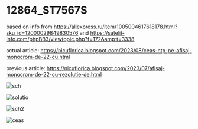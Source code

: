 # 12864_ST7567S
based on info from https://aliexpress.ru/item/1005004617618178.html?sku_id=12000029849830576 and https://satelit-info.com/phpBB3/viewtopic.php?f=172&amp;t=3338

actual article: https://nicuflorica.blogspot.com/2023/08/ceas-ntp-pe-afisaj-monocrom-de-22-cu.html

previous article: https://nicuflorica.blogspot.com/2023/07/afisaj-monocrom-de-22-cu-rezolutie-de.html

![sch](https://blogger.googleusercontent.com/img/b/R29vZ2xl/AVvXsEjxat34ypR7as2hdM0Px6A9DCbaC1WVHHLO8HnwlsvrfogFuBL8VqcnLvbcOL-fJtph4gSm9o0SOTSdm0TLO996i914JCxTzMOO5q6fieBu2PZoio1rxbuEHJRbDkWvMxXdUnqs57ciULjz787WXcQH6pla9XEHOq1jHI5B3RR17x823taeJ35bkvjFLZqJ/s1302/st7567s_arduino.jpg)

![solutio](https://blogger.googleusercontent.com/img/b/R29vZ2xl/AVvXsEhkOcM8fQNBp64HfOB3i7aeM5QVfDAxDjxj-Uxd51569Wd5t5kT7AP_c6aPChApMNvOW7UyIp7idAuvLcSfZI1Ad_SvNiDpm-zgM8AvdROIWO1-XcEm2kAchAESYSMwfG3TvKEG2QuVD3fQ5Z1pgxqYVa-vvGFCtjDfJZZMlS8kvF3_j2az2KZWW45pEMXo/s909/12864_IIC_LCD_Module_128X64_I2C_ST7567S_COG_leventedadarici.jpg)

![sch2](https://blogger.googleusercontent.com/img/b/R29vZ2xl/AVvXsEiKfOCtbBDgImxHk0t-Ah9-ASPkhtCEEiFyNvda78DCz-OQdvVqwvMePYYN6XbacaEOV33smtkxBxTDChLFrmQqShjh7ZIVrRzkdoqvJczPCPGzWYeAQA02TFtAYUKHLII7AAQLmUt5mzI6K6OLxP8_qVEv9rqo32BqVNQGZ9-jIYPJd6vKfs7xWpNMF-dx/s921/wemosD1_ST7567S.png)

![ceas](https://blogger.googleusercontent.com/img/b/R29vZ2xl/AVvXsEgVxExRCT_rFN8Y6IQ2EsP5WmO5h2A1XxmOy9eaKpR5MpRxaSimWpDjDAMzS_jGr7QjA3Vbl4hLd0gDDM5GLOPBSKuGACkZrnp0l1VTqw35PPIMggGfdKd6pB2y90htCqp3f5DJEnrfZ5cRgiToiqUyrATsensY26pBVOTCTsWzqYuDALfINaj3MtvV7Qur/w200-h126/ceas1.jpg)
